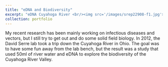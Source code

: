 ```yaml
---
title: "eDNA and Biodiversity"
excerpt: "eDNA Cuyahoga River <br/><img src='/images/srep22908-f1.jpg'>"
collection: portfolio
---
```

My recent research has been mainly working on infectious diseases and vectors, but I still try to get out and do some solid field biology. In 2012, the David Serre lab took a trip down the Cuyahoga River in Ohio. The goal was to have some fun away from the lab bench, but the result was a study that used 50ml of river water and eDNA to explore the biodiversity of the Cuyahoga River Valley.

